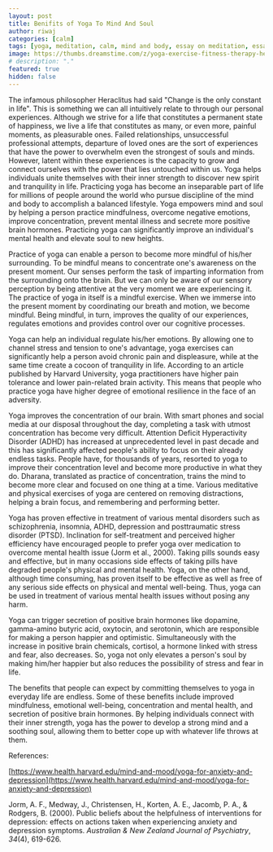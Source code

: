 ```yaml
---
layout: post
title: Benifits of Yoga To Mind And Soul  
author: riwaj
categories: [calm]
tags: [yoga, meditation, calm, mind and body, essay on meditation, essay on yoga, yoga benifits]
image: https://thumbs.dreamstime.com/z/yoga-exercise-fitness-therapy-healthy-stretch-yoga-poses-woman-treatment-stretching-exercises-meditation-yoga-exercising-142245898.jpg
# description: "."
featured: true
hidden: false
---
```

The infamous philosopher Heraclitus had said &quot;Change is the only constant in life&quot;. This is something we can all intuitively relate to through our personal experiences. Although we strive for a life that constitutes a permanent state of happiness, we live a life that constitutes as many, or even more, painful moments, as pleasurable ones. Failed relationships, unsuccessful professional attempts, departure of loved ones are the sort of experiences that have the power to overwhelm even the strongest of souls and minds. However, latent within these experiences is the capacity to grow and connect ourselves with the power that lies untouched within us. Yoga helps individuals unite themselves with their inner strength to discover new spirit and tranquility in life. Practicing yoga has become an inseparable part of life for millions of people around the world who pursue discipline of the mind and body to accomplish a balanced lifestyle. Yoga empowers mind and soul by helping a person practice mindfulness, overcome negative emotions, improve concentration, prevent mental illness and secrete more positive brain hormones. Practicing yoga can significantly improve an individual&#39;s mental health and elevate soul to new heights.

Practice of yoga can enable a person to become more mindful of his/her surrounding. To be mindful means to concentrate one&#39;s awareness on the present moment. Our senses perform the task of imparting information from the surrounding onto the brain. But we can only be aware of our sensory perception by being attentive at the very moment we are experiencing it. The practice of yoga in itself is a mindful exercise. When we immerse into the present moment by coordinating our breath and motion, we become mindful. Being mindful, in turn, improves the quality of our experiences, regulates emotions and provides control over our cognitive processes.

Yoga can help an individual regulate his/her emotions. By allowing one to channel stress and tension to one&#39;s advantage, yoga exercises can significantly help a person avoid chronic pain and displeasure, while at the same time create a cocoon of tranquility in life. According to an article published by Harvard University, yoga practitioners have higher pain tolerance and lower pain-related brain activity. This means that people who practice yoga have higher degree of emotional resilience in the face of an adversity.

Yoga improves the concentration of our brain. With smart phones and social media at our disposal throughout the day, completing a task with utmost concentration has become very difficult. Attention Deficit Hyperactivity Disorder (ADHD) has increased at unprecedented level in past decade and this has significantly affected people&#39;s ability to focus on their already endless tasks. People have, for thousands of years, resorted to yoga to improve their concentration level and become more productive in what they do. Dharana, translated as practice of concentration, trains the mind to become more clear and focused on one thing at a time. Various meditative and physical exercises of yoga are centered on removing distractions, helping a brain focus, and remembering and performing better.

Yoga has proven effective in treatment of various mental disorders such as schizophrenia, insomnia, ADHD, depression and posttraumatic stress disorder (PTSD). Inclination for self-treatment and perceived higher efficiency have encouraged people to prefer yoga over medication to overcome mental health issue (Jorm et al., 2000). Taking pills sounds easy and effective, but in many occasions side effects of taking pills have degraded people&#39;s physical and mental health. Yoga, on the other hand, although time consuming, has proven itself to be effective as well as free of any serious side effects on physical and mental well-being. Thus, yoga can be used in treatment of various mental health issues without posing any harm.

Yoga can trigger secretion of positive brain hormones like dopamine, gamma-amino butyric acid, oxytocin, and serotonin, which are responsible for making a person happier and optimistic. Simultaneously with the increase in positive brain chemicals, cortisol, a hormone linked with stress and fear, also decreases. So, yoga not only elevates a person&#39;s soul by making him/her happier but also reduces the possibility of stress and fear in life.

The benefits that people can expect by committing themselves to yoga in everyday life are endless. Some of these benefits include improved mindfulness, emotional well-being, concentration and mental health, and secretion of positive brain hormones. By helping individuals connect with their inner strength, yoga has the power to develop a strong mind and a soothing soul, allowing them to better cope up with whatever life throws at them.

References:

[https://www.health.harvard.edu/mind-and-mood/yoga-for-anxiety-and-depression](https://www.health.harvard.edu/mind-and-mood/yoga-for-anxiety-and-depression)

Jorm, A. F., Medway, J., Christensen, H., Korten, A. E., Jacomb, P. A., &amp; Rodgers, B. (2000). Public beliefs about the helpfulness of interventions for depression: effects on actions taken when experiencing anxiety and depression symptoms. _Australian &amp; New Zealand Journal of Psychiatry_, _34_(4), 619-626.
